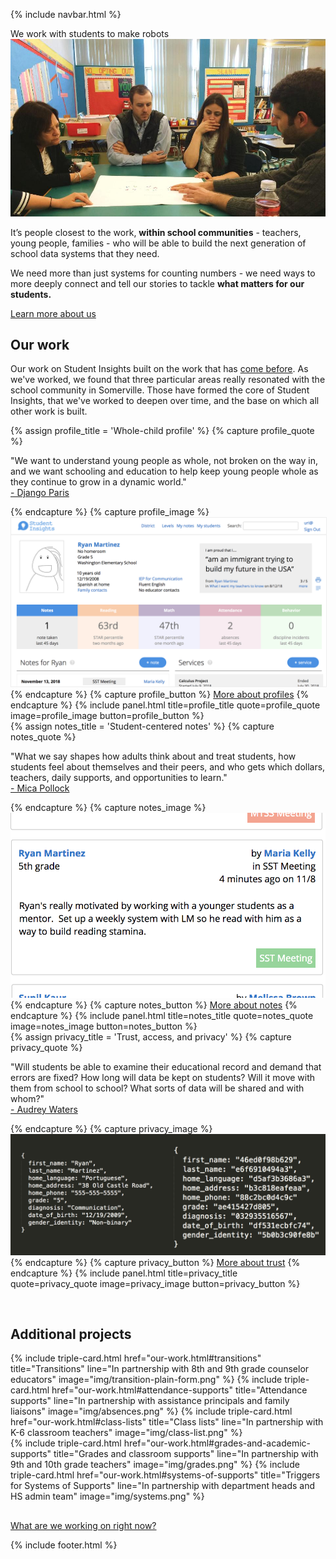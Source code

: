 {% include navbar.html %}

<section>
  <div class="Home-title">We work with students to make robots</div>
  <div class="Home-container">
    <div class="Home-image-container">
      <img src="img/teachers-working.jpg" class="Home-image" />
    </div>
    <div class="Home-text">
      <div>
        <p>It’s people closest to the work, <b>within school communities</b> - teachers, young people, families - who will be able to build the next generation of school data systems that they need.</p>
        <p>We need more than just systems for counting numbers - we need ways to more deeply connect and tell our stories to tackle <b>what matters for our students.</b></p>
      </div>
      <div>
        <a href="about-us.html" class="btn">Learn more about us</a>
      </div>
    </div>
  </div>
</section>

## Our work
Our work on Student Insights built on the work that has [come before](about-us.html).  As we've worked, we found that three particular areas really resonated with the school community in Somerville.  Those have formed the core of Student Insights, that we've worked to deepen over time, and the base on which all other work is built.

<section>
  {% assign profile_title = 'Whole-child profile' %}
  {% capture profile_quote %}
    <p>"We want to understand young people as whole, not broken on the way in, and we want schooling and education to help keep young people whole as they continue to grow in a dynamic world."<a href="pals.html" style="display: block;">- Django Paris</a></p>
  {% endcapture %}
  {% capture profile_image %}
    <img src="img/profile-2.png" style="border: 1px solid #eee;" />
  {% endcapture %}
  {% capture profile_button %}
    <a href="our-work.html#whole-child-profile" class="btn">More about profiles</a>
  {% endcapture %}
  {% include panel.html title=profile_title quote=profile_quote image=profile_image button=profile_button %}
</section>

<section>
  {% assign notes_title = 'Student-centered notes' %}
  {% capture notes_quote %}
    <p>"What we say shapes how adults think about and treat students, how students feel about themselves and their peers, and who gets which dollars, teachers, daily supports, and opportunities to learn."<a style="display: block;" href="pals.html">- Mica Pollock</a></p>
  {% endcapture %}
  {% capture notes_image %}
    <img src="img/feed-simple.png" />
  {% endcapture %}
  {% capture notes_button %}
    <a href="our-work.html#student-centered-notes" class="btn">More about notes</a>
  {% endcapture %}
  {% include panel.html title=notes_title quote=notes_quote image=notes_image button=notes_button %}
</section>

<section>
  {% assign privacy_title = 'Trust, access, and privacy' %}
  {% capture privacy_quote %}
    <p>"Will students be able to examine their educational record and demand that errors are fixed?  How long will data be kept on students? Will it move with them from school to school?  What sorts of data will be shared and with whom?"<a style="display: block;" href="pals.html">- Audrey Waters</a></p>
  {% endcapture %}
  {% capture privacy_image %}
    <img src="img/data.png" />
  {% endcapture %}
  {% capture privacy_button %}
    <a href="our-work.html#trust-access-and-privacy" class="btn">More about trust</a>
  {% endcapture %}
  {% include panel.html title=privacy_title quote=privacy_quote image=privacy_image button=privacy_button %}
</section>

<section style="margin-top: 60px; margin-bottom: 30px;">
  <h2>Additional projects</h2>
  <div class="TripleCard-row">
    {% include triple-card.html href="our-work.html#transitions" title="Transitions" line="In partnership with 8th and 9th grade counselor educators" image="img/transition-plain-form.png" %}
    {% include triple-card.html href="our-work.html#attendance-supports" title="Attendance supports" line="In partnership with assistance principals and family liaisons" image="img/absences.png" %}
    {% include triple-card.html href="our-work.html#class-lists" title="Class lists" line="In partnership with K-6 classroom teachers" image="img/class-list.png" %}
  </div>
  <div class="TripleCard-row">
    {% include triple-card.html href="our-work.html#grades-and-academic-supports" title="Grades and classroom supports" line="In partnership with 9th and 10th grade teachers" image="img/grades.png" %}
    {% include triple-card.html href="our-work.html#systems-of-supports" title="Triggers for Systems of Supports" line="In partnership with department heads and HS admin team" image="img/systems.png" %}
    <div class="TripleCard-card TripleCard-empty"></div>
  </div>
</section>

<a href="updates.html" class="btn">What are we working on right now?</a>

{% include footer.html %}